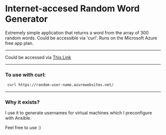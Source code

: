 # Internet-accesed Random Word Generator

Extremely simple application that returns a word from the array of 300 random words. Could be accessible via 'curl'. Runs on the Microsoft Azure free app plan.

___

Could be accessed via [This Link](https://random-user-name.azurewebsites.net/)

___

### To use with curl:

```bash
 curl https://random-user-name.azurewebsites.net/
```
___

### Why it exists?

I use it to generate usernames for virtual machines which I preconfigure with Ansible.

Feel free to use :)
